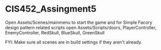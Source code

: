# CIS452_Assingment5

Open Assets/Scenes/mainmenu to start the game and for Simple Facory design pattern related scripts open Assets/Scripts/doors, PlayerController, EnemyController, RedSkull, BlueSkull, GreenSkull

FYI: Make sure all scenes are in build settings if they aren't already. 
